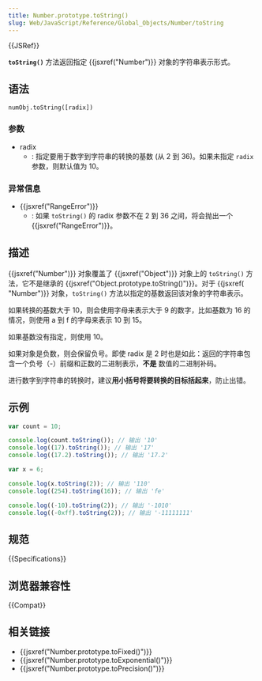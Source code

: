 ```yaml
---
title: Number.prototype.toString()
slug: Web/JavaScript/Reference/Global_Objects/Number/toString
---
```


{{JSRef}}

**`toString()`** 方法返回指定 {{jsxref("Number")}} 对象的字符串表示形式。

## 语法

```plain
numObj.toString([radix])
```

### 参数

- radix
  - : 指定要用于数字到字符串的转换的基数 (从 2 到 36)。如果未指定 `radix` 参数，则默认值为 10。

### 异常信息

- {{jsxref("RangeError")}}
  - : 如果 `toString()` 的 radix 参数不在 2 到 36 之间，将会抛出一个 {{jsxref("RangeError")}}。

## 描述

{{jsxref("Number")}} 对象覆盖了 {{jsxref("Object")}} 对象上的 `toString()` 方法，它不是继承的 {{jsxref("Object.prototype.toString()")}}。对于 {{jsxref( "Number")}} 对象，`toString()` 方法以指定的基数返回该对象的字符串表示。

如果转换的基数大于 10，则会使用字母来表示大于 9 的数字，比如基数为 16 的情况，则使用 a 到 f 的字母来表示 10 到 15。

如果基数没有指定，则使用 10。

如果对象是负数，则会保留负号。即使 radix 是 2 时也是如此：返回的字符串包含一个负号（-）前缀和正数的二进制表示，**不是** 数值的二进制补码。

进行数字到字符串的转换时，建议**用小括号将要转换的目标括起来**，防止出错。

## 示例

```js
var count = 10;

console.log(count.toString()); // 输出 '10'
console.log((17).toString()); // 输出 '17'
console.log((17.2).toString()); // 输出 '17.2'

var x = 6;

console.log(x.toString(2)); // 输出 '110'
console.log((254).toString(16)); // 输出 'fe'

console.log((-10).toString(2)); // 输出 '-1010'
console.log((-0xff).toString(2)); // 输出 '-11111111'
```

## 规范

{{Specifications}}

## 浏览器兼容性

{{Compat}}

## 相关链接

- {{jsxref("Number.prototype.toFixed()")}}
- {{jsxref("Number.prototype.toExponential()")}}
- {{jsxref("Number.prototype.toPrecision()")}}
